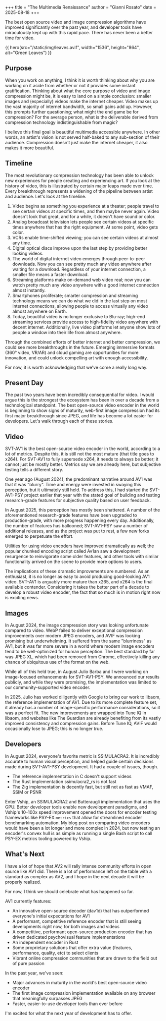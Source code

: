 +++
title = "The Multimedia Renaissance"
author = "Gianni Rosato"
date = 2025-08-18
+++

The best open source video and image compression algorithms have improved significantly over the past year, and developer tools have miraculously kept up with this rapid pace. There has never been a better time for video.

<!-- more -->

{{ hero(src="/static/img/leaves.avif", width="1536", height="864", alt="Green
Leaves") }}

## Purpose

When you work on anything, I think it is worth thinking about why you are
working on it aside from whether or not it provides some instant gratification.
Thinking about what the core purpose of video and image compression might be, it
is easy to land on a simple conclusion: smaller images and (especially) videos
make the internet cheaper. Video makes up the vast majority of internet
bandwidth, so small gains add up. However, this prompts further questioning;
what might the end game be for compression? For the average person, what is the
deliverable derived from compression technology indistinguishable from magic?

I believe this final goal is beautiful multimedia accessible anywhere. In other
words, an artist's vision is not served half-baked to any sub-section of their
audience. Compression doesn't just make the internet cheaper, it also makes it
more beautiful.

## Timeline

The most revolutionary compression technology has been able to unlock new
experiences for people creating and experiencing art. If you look at the history
of video, this is illustrated by certain major leaps made over time. Every
breakthrough represents a widening of the pipeline between artist and audience.
Let's look at the timeline.

1. Video begins as something you experience at a theater; people travel to see
   certain videos at specific times, and then maybe never again. Video doesn't
   look that great, and for a while, it doesn't have sound or color.
2. Analog broadcast television lets people see certain videos at specific times
   anywhere that has the right equipment. At some point, video gets color.
3. VCRs enable time-shifted viewing; you can see certain videos at almost any
   time.
4. Digital optical discs improve upon the last step by providing better looking
   videos.
5. The world of digital internet video emerges through peer-to-peer downloads.
   Now you can see pretty much any video anywhere after waiting for a download.
   Regardless of your internet connection, a smaller file means a faster
   download.
6. Streaming platforms make on-demand web video real; now you can watch pretty
   much any video anywhere with a good internet connection almost instantly.
7. Smartphones proliferate; smarter compression and streaming technology means
   we can do what we did in the last step on most internet connections, allowing
   people to access virtually any video almost anywhere on Earth.
8. Today, beautiful video is no longer exclusive to Blu-ray; high-end streaming
   services provide access to high-fidelity video anywhere with decent internet.
   Additionally, live video platforms let anyone show lots of people a window
   into their life from almost anywhere.

Through the combined efforts of better internet and better compression, we could
see more breakthroughs in the future. Emerging immersive formats (360° video,
VR/AR) and cloud gaming are opportunities for more innovation, and could unlock
compelling art with enough accessibility.

For now, it is worth acknowledging that we've come a really long way.

## Present Day

The past two years have been incredibly consequential for video. I would argue
this is the strongest the ecosystem has been in over a decade from a
technological standpoint. The best open-source video encoder in the world is
beginning to show signs of maturity, web-first image compression had its first
major breakthrough since JPEG, and life has become a lot easier for developers.
Let's walk through each of these stories.

## Video

SVT-AV1 is the best open-source video encoder in the world, according to a lot
of metrics. Despite this, it is still not the most mature (that title goes to
x264). For SVT-AV1 to fully supersede x264, it needs to always be better; it
cannot just be mostly better. Metrics say we are already here, but subjective
testing tells a different story.

One year ago (August 2024), the predominant narrative around AV1 was that it was
"blurry". Time and energy were invested in swaying this perception, but it
ultimately still held. To address this, I had started the SVT-AV1-PSY project
earlier that year with the stated goal of building and testing research-grade
features for subjective quality based on user feedback.

In August 2025, this perception has mostly been shattered. A number of the
aforementioned research-grade features have been upgraded to production-grade,
with more progress happening every day. Additionally, the number of features has
ballooned; SVT-AV1-PSY saw a number of additional releases, and as the project
was put to rest, a few new forks emerged to perpetuate the effort.

Utilities for using video encoders have improved dramatically as well; the
popular chunked encoding script called Av1an saw a development resurgence to
reinvigorate some older features, and other tools with similar functionality
arrived on the scene to provide more options to users.

The implications of these dramatic improvements are numbered. As an enthusiast,
it is no longer as easy to avoid producing good-looking AV1 video. SVT-AV1 is
arguably more mature than x265, and x264 is the final available contender.
Considering it takes the better part of a decade to develop a robust video
encoder, the fact that so much is in motion right now is exciting news.

## Images

In August 2024, the image compression story was looking unfortunate compared to
video. WebP failed to deliver exceptional compression improvements over modern
JPEG encoders, and AVIF was looking promising but underwhelming. It suffered
from the same "blurriness" as AV1, but it was far more severe in a world where
modern image encoders tend to be well-optimized for human perception. The best
standard by far was JPEG XL, which had been removed from Chrome, effectively
killing any chance of ubiquitous use of the format on the web.

While all of this held true, in August Julio Barba and I were working on
image-focused enhancements for SVT-AV1-PSY. We announced our results publicly,
and while they were promising, the implementation was limited to our
community-supported video encoder.

In 2025, Julio has worked diligently with Google to bring our work to libaom,
the reference implementation of AV1. Due to its more complete feature set, it
already has a number of image-specific performance considerations, so it was a
perfect fit. The new improvements are wrapped into Tune IQ in libaom, and
websites like The Guardian are already benefiting from its vastly improved
consistency and compression gains. Before Tune IQ, AVIF would occasionally lose
to JPEG; this is no longer true.

## Developers

In August 2024, everyone's favorite metric is SSIMULACRA2. It is incredibly
accurate to human visual perception, and helped guide certain decisions made
during SVT-AV1-PSY development. It had a couple of issues, though.

- The reference implementation in C doesn't support videos
- The Rust implementation ssimulacra2_rs is not fast
- The Zig implementation is decently fast, but still not as fast as VMAF, SSIM
  or PSNR

Enter Vship, an SSIMULACRA2 and Butteraugli implementation that uses the GPU.
Better developer tools enable new development paradigms, and Vship's 10–100x
speed improvement opened the doors for encoder testing frameworks like PSY-EX
`metrics` that allow for streamlined encoder benchmarking automation. My blog
post on comparing video encoders would have been a lot longer and more complex
in 2024, but now testing an encoder's convex hull is as simple as running a
single Bash script to call PSY-EX metrics tooling powered by Vship.

## What's Next

I have a lot of hope that AV2 will rally intense community efforts in open
source like AV1 did. There is a lot of performance left on the table with a
standard as complex as AV2, and I hope in the next decade it will be properly
realized.

For now, I think we should celebrate what has happened so far.

AV1 currently features:

- An innovative open-source decoder (dav1d) that has outperformed everyone's
  initial expectations for AV1
- A performant, competitive reference encoder that is still seeing developments
  right now, for both images and videos
- A competitive, performant open-source production encoder that has driven
  dedicated psychovisual feature implementations
- An independent encoder in Rust
- Some proprietary solutions that offer extra value (features, performance,
  quality, etc) to select clients
- Vibrant online compression communities that are drawn to the field out of pure
  passion

In the past year, we've seen:

- Major advances in maturity in the world's best open-source video encoder
- The first image compression implementation available on any browser that
  meaningfully surpasses JPEG
- Faster, easier-to-use developer tools than ever before

I'm excited for what the next year of development has to offer.
